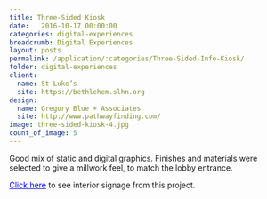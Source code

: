 ```yaml
---
title: Three-Sided Kiosk
date:   2016-10-17 00:00:00
categories: digital-experiences
breadcrumb: Digital Experiences
layout: posts
permalink: /application/:categories/Three-Sided-Info-Kiosk/
folder: digital-experiences
client:
  name: St Luke’s
  site: https://bethlehem.slhn.org
design: 
  name: Gregory Blue + Associates
  site: http://www.pathwayfinding.com/
image: three-sided-kiosk-4.jpg
count_of_image: 5
---
```

<div class="col-xs-12 col-sm-12 col-md-12 col-lg-12">
  <div class="fotorama application-item__slider" data-nav="thumbs" data-thumbheight="109" border-width="3" data-maxheight="500">
    <a {{ href | img : "fotorama/three-sided-kiosk-4.jpg" }}></a>    
    <a {{ href | img : "fotorama/three-sided-kiosk-1.jpg" }}></a>
    <a {{ href | img : "fotorama/three-sided-kiosk-2.jpg" }}></a>
    <a {{ href | img : "fotorama/three-sided-kiosk-5.jpg" }}></a>
    <a {{ href | img : "fotorama/three-sided-kiosk-6.jpg" }}></a>

  </div>
  <div class="visible-xs application-item__icon-slider">
      <i class="icon-swipe"></i>
    </div>
<p class="application-item__content application-item__content--bottom">
    Good mix of static and digital graphics.  Finishes and materials were selected to give a millwork feel, to match the lobby entrance.
</p>
<p class="application-item__content application-item__content--bottom">
    <a style='color:blue;' href='/application/interior-signs/Fabrication-Consistency-in-Healthcare-Wayfinding/'>Click here</a> to see interior signage from this project.
</p>
</div>
